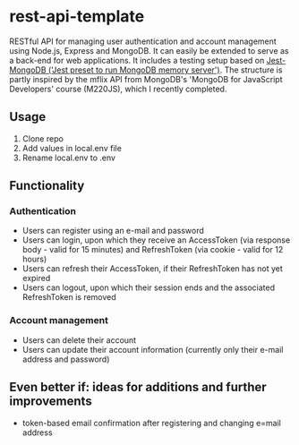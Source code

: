 # rest-api-template
RESTful API for managing user authentication and account management using Node.js, Express and MongoDB. It can easily be extended to serve as a back-end for web applications. It includes a testing setup based on [Jest-MongoDB ('Jest preset to run MongoDB memory server')](https://github.com/shelfio/jest-mongodb). The structure is partly inspired by the mflix API from MongoDB's 'MongoDB for JavaScript Developers' course (M220JS), which I recently completed. 

## Usage
1. Clone repo
2. Add values in local.env file
3. Rename local.env to .env

## Functionality
### Authentication
* Users can register using an e-mail and password 
* Users can login, upon which they receive an AccessToken (via response body - valid for 15 minutes) and RefreshToken (via cookie - valid for 12 hours)
* Users can refresh their AccessToken, if their RefreshToken has not yet expired
* Users can logout, upon which their session ends and the associated RefreshToken is removed

### Account management
* Users can delete their account
* Users can update their account information (currently only their e-mail address and password)

## Even better if: ideas for additions and further improvements
* token-based email confirmation after registering and changing e=mail address
